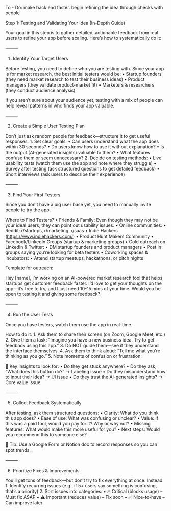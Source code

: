 To - Do:
make back end faster.
begin refining the idea through checks with people

Step 1: Testing and Validating Your Idea (In-Depth Guide)

Your goal in this step is to gather detailed, actionable feedback from real users to refine your app before scaling. Here’s how to systematically do it:

⸻

1. Identify Your Target Users

Before testing, you need to define who you are testing with. Since your app is for market research, the best initial testers would be:
• Startup founders (they need market research to test their business ideas)
• Product managers (they validate product-market fit)
• Marketers & researchers (they conduct audience analysis)

If you aren’t sure about your audience yet, testing with a mix of people can help reveal patterns in who finds your app valuable.

⸻

2. Create a Simple User Testing Plan

Don’t just ask random people for feedback—structure it to get useful responses. 1. Set clear goals:
• Can users understand what the app does within 30 seconds?
• Do users know how to use it without explanation?
• Is the output (AI-generated insights) valuable to them?
• What features confuse them or seem unnecessary? 2. Decide on testing methods:
• Live usability tests (watch them use the app and note where they struggle)
• Survey after testing (ask structured questions to get detailed feedback)
• Short interviews (ask users to describe their experience)

⸻

3. Find Your First Testers

Since you don’t have a big user base yet, you need to manually invite people to try the app.

Where to Find Testers?
• Friends & Family: Even though they may not be your ideal users, they can point out usability issues.
• Online communities:
• Reddit: r/startups, r/marketing, r/saas
• Indie Hackers (https://www.indiehackers.com/)
• Product Hunt Makers Community
• Facebook/LinkedIn Groups (startup & marketing groups)
• Cold outreach on LinkedIn & Twitter:
• DM startup founders and product managers
• Post in groups saying you’re looking for beta testers
• Coworking spaces & incubators:
• Attend startup meetups, hackathons, or pitch nights

Template for outreach:

Hey [name], I’m working on an AI-powered market research tool that helps startups get customer feedback faster. I’d love to get your thoughts on the app—it’s free to try, and I just need 10-15 mins of your time. Would you be open to testing it and giving some feedback?

⸻

4. Run the User Tests

Once you have testers, watch them use the app in real-time.

How to do it: 1. Ask them to share their screen (on Zoom, Google Meet, etc.) 2. Give them a task: “Imagine you have a new business idea. Try to get feedback using this app.” 3. Do NOT guide them—see if they understand the interface themselves. 4. Ask them to think aloud: “Tell me what you’re thinking as you go.” 5. Note moments of confusion or frustration.

🚨 Key insights to look for:
• Do they get stuck anywhere?
• Do they ask, “What does this button do?” → Labeling issue
• Do they misunderstand how to input their idea? → UI issue
• Do they trust the AI-generated insights? → Core value issue

⸻

5. Collect Feedback Systematically

After testing, ask them structured questions:
• Clarity: What do you think this app does?
• Ease of use: What was confusing or unclear?
• Value: If this was a paid tool, would you pay for it? Why or why not?
• Missing features: What would make this more useful for you?
• Next steps: Would you recommend this to someone else?

📌 Tip: Use a Google Form or Notion doc to record responses so you can spot trends.

⸻

6. Prioritize Fixes & Improvements

You’ll get tons of feedback—but don’t try to fix everything at once. Instead: 1. Identify recurring issues (e.g., if 5+ users say something is confusing, that’s a priority) 2. Sort issues into categories:
• 🔥 Critical (blocks usage) – Must fix ASAP
• ⚠️ Important (reduces value) – Fix soon
• ✅ Nice-to-have – Can improve later
